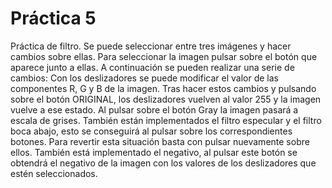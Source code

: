 # Práctica 5
Práctica de filtro. Se puede seleccionar entre tres imágenes y hacer cambios sobre ellas. Para seleccionar la imagen pulsar sobre el botón que aparece junto a ellas. A continuación se pueden realizar una serie de cambios:
Con los deslizadores se puede modificar el valor de las componentes R, G y B de la imagen. Tras hacer estos cambios y pulsando sobre el botón ORIGINAL, los deslizadores vuelven al valor 255 y la imagen vuelve a ese estado. Al pulsar sobre el botón Gray la imagen pasará a escala de grises. También están implementados el filtro especular y el filtro boca abajo, esto se conseguirá al pulsar sobre los correspondientes botones. Para revertir esta situación basta con pulsar nuevamente sobre ellos. También está implementado el negativo, al pulsar este botón se obtendrá el negativo de la imagen con los valores de los deslizadores que estén seleccionados.
